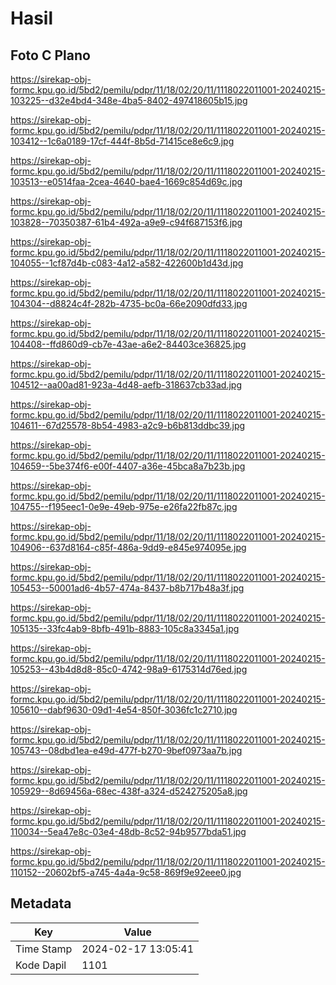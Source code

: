 # Hasil

## Foto C Plano

https://sirekap-obj-formc.kpu.go.id/5bd2/pemilu/pdpr/11/18/02/20/11/1118022011001-20240215-103225--d32e4bd4-348e-4ba5-8402-497418605b15.jpg

https://sirekap-obj-formc.kpu.go.id/5bd2/pemilu/pdpr/11/18/02/20/11/1118022011001-20240215-103412--1c6a0189-17cf-444f-8b5d-71415ce8e6c9.jpg

https://sirekap-obj-formc.kpu.go.id/5bd2/pemilu/pdpr/11/18/02/20/11/1118022011001-20240215-103513--e0514faa-2cea-4640-bae4-1669c854d69c.jpg

https://sirekap-obj-formc.kpu.go.id/5bd2/pemilu/pdpr/11/18/02/20/11/1118022011001-20240215-103828--70350387-61b4-492a-a9e9-c94f687153f6.jpg

https://sirekap-obj-formc.kpu.go.id/5bd2/pemilu/pdpr/11/18/02/20/11/1118022011001-20240215-104055--1cf87d4b-c083-4a12-a582-422600b1d43d.jpg

https://sirekap-obj-formc.kpu.go.id/5bd2/pemilu/pdpr/11/18/02/20/11/1118022011001-20240215-104304--d8824c4f-282b-4735-bc0a-66e2090dfd33.jpg

https://sirekap-obj-formc.kpu.go.id/5bd2/pemilu/pdpr/11/18/02/20/11/1118022011001-20240215-104408--ffd860d9-cb7e-43ae-a6e2-84403ce36825.jpg

https://sirekap-obj-formc.kpu.go.id/5bd2/pemilu/pdpr/11/18/02/20/11/1118022011001-20240215-104512--aa00ad81-923a-4d48-aefb-318637cb33ad.jpg

https://sirekap-obj-formc.kpu.go.id/5bd2/pemilu/pdpr/11/18/02/20/11/1118022011001-20240215-104611--67d25578-8b54-4983-a2c9-b6b813ddbc39.jpg

https://sirekap-obj-formc.kpu.go.id/5bd2/pemilu/pdpr/11/18/02/20/11/1118022011001-20240215-104659--5be374f6-e00f-4407-a36e-45bca8a7b23b.jpg

https://sirekap-obj-formc.kpu.go.id/5bd2/pemilu/pdpr/11/18/02/20/11/1118022011001-20240215-104755--f195eec1-0e9e-49eb-975e-e26fa22fb87c.jpg

https://sirekap-obj-formc.kpu.go.id/5bd2/pemilu/pdpr/11/18/02/20/11/1118022011001-20240215-104906--637d8164-c85f-486a-9dd9-e845e974095e.jpg

https://sirekap-obj-formc.kpu.go.id/5bd2/pemilu/pdpr/11/18/02/20/11/1118022011001-20240215-105453--50001ad6-4b57-474a-8437-b8b717b48a3f.jpg

https://sirekap-obj-formc.kpu.go.id/5bd2/pemilu/pdpr/11/18/02/20/11/1118022011001-20240215-105135--33fc4ab9-8bfb-491b-8883-105c8a3345a1.jpg

https://sirekap-obj-formc.kpu.go.id/5bd2/pemilu/pdpr/11/18/02/20/11/1118022011001-20240215-105253--43b4d8d8-85c0-4742-98a9-6175314d76ed.jpg

https://sirekap-obj-formc.kpu.go.id/5bd2/pemilu/pdpr/11/18/02/20/11/1118022011001-20240215-105610--dabf9630-09d1-4e54-850f-3036fc1c2710.jpg

https://sirekap-obj-formc.kpu.go.id/5bd2/pemilu/pdpr/11/18/02/20/11/1118022011001-20240215-105743--08dbd1ea-e49d-477f-b270-9bef0973aa7b.jpg

https://sirekap-obj-formc.kpu.go.id/5bd2/pemilu/pdpr/11/18/02/20/11/1118022011001-20240215-105929--8d69456a-68ec-438f-a324-d524275205a8.jpg

https://sirekap-obj-formc.kpu.go.id/5bd2/pemilu/pdpr/11/18/02/20/11/1118022011001-20240215-110034--5ea47e8c-03e4-48db-8c52-94b9577bda51.jpg

https://sirekap-obj-formc.kpu.go.id/5bd2/pemilu/pdpr/11/18/02/20/11/1118022011001-20240215-110152--20602bf5-a745-4a4a-9c58-869f9e92eee0.jpg


## Metadata

| Key        | Value               |
| ---------- | ------------------- |
| Time Stamp | 2024-02-17 13:05:41 |
| Kode Dapil | 1101                |



